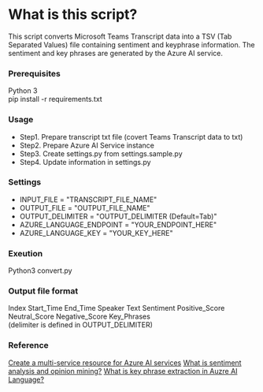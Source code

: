 # What is this script?
This script converts Microsoft Teams Transcript data into a TSV (Tab Separated Values) file containing sentiment and keyphrase information. The sentiment and key phrases are generated by the Azure AI service.

### Prerequisites
Python 3<br>
pip install -r requirements.txt

### Usage
- Step1. Prepare transcript txt file (covert Teams Transcript data to txt)
- Step2. Prepare Azure AI Service instance
- Step3. Create settings.py from settings.sample.py
- Step4. Update information in settings.py

### Settings
- INPUT_FILE = "TRANSCRIPT_FILE_NAME"
- OUTPUT_FILE = "OUTPUT_FILE_NAME"
- OUTPUT_DELIMITER = "OUTPUT_DELIMITER (Default=Tab)"
- AZURE_LANGUAGE_ENDPOINT = "YOUR_ENDPOINT_HERE"
- AZURE_LANGUAGE_KEY = "YOUR_KEY_HERE"

### Exeution
Python3 convert.py

### Output file format
Index	Start_Time	End_Time	Speaker	Text	Sentiment	Positive_Score	Neutral_Score	Negative_Score	Key_Phrases
<br>
(delimiter is defined in OUTPUT_DELIMITER)

### Reference
[Create a multi-service resource for Azure AI services](https://learn.microsoft.com/en-us/azure/ai-services/multi-service-resource?tabs=windows&pivots=azportal)
[What is sentiment analysis and opinion mining?](https://learn.microsoft.com/en-us/azure/ai-services/language-service/sentiment-opinion-mining/overview?tabs=prebuilt)
[What is key phrase extraction in Auzre AI Language?](https://learn.microsoft.com/en-us/azure/ai-services/language-service/key-phrase-extraction/overview)